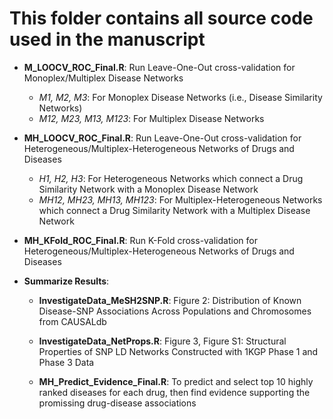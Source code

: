 # This folder contains all source code used in the manuscript

- **M_LOOCV_ROC_Final.R**: Run Leave-One-Out cross-validation for Monoplex/Multiplex Disease Networks
  - *M1, M2, M3*: For Monoplex Disease Networks (i.e., Disease Similarity Networks)
  - *M12, M23, M13, M123*: For Multiplex Disease Networks
 
- **MH_LOOCV_ROC_Final.R**: Run Leave-One-Out cross-validation for Heterogeneous/Multiplex-Heterogeneous Networks of Drugs and Diseases
  - *H1, H2, H3*: For Heterogeneous Networks which connect a Drug Similarity Network with a Monoplex Disease Network
  - *MH12, MH23, MH13, MH123*: For Multiplex-Heterogeneous Networks which connect a Drug Similarity Network with a Multiplex Disease Network
 
- **MH_KFold_ROC_Final.R**: Run K-Fold cross-validation for Heterogeneous/Multiplex-Heterogeneous Networks of Drugs and Diseases

- **Summarize Results**:
  - **InvestigateData_MeSH2SNP.R**: Figure 2: Distribution of Known Disease-SNP Associations Across Populations and Chromosomes from CAUSALdb
  - **InvestigateData_NetProps.R**: Figure 3, Figure S1: Structural Properties of SNP LD Networks Constructed with 1KGP Phase 1 and Phase 3 Data
  
  - **MH_Predict_Evidence_Final.R**: To predict and select top 10 highly ranked diseases for each drug, then find evidence supporting the promissing drug-disease associations 

